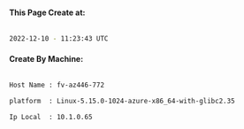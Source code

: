
   
#### This Page Create at:

```bash

2022-12-10 - 11:23:43 UTC

```

#### Create By Machine:

```bash

Host Name : fv-az446-772

platform  : Linux-5.15.0-1024-azure-x86_64-with-glibc2.35

Ip Local  : 10.1.0.65

```

